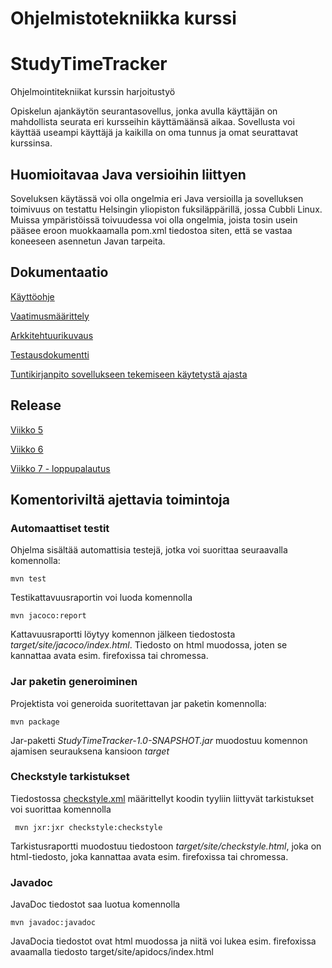 # Ohjelmistotekniikka kurssi

# StudyTimeTracker

Ohjelmointitekniikat kurssin harjoitustyö

Opiskelun ajankäytön seurantasovellus, jonka avulla käyttäjän on mahdollista
seurata eri kursseihin käyttämäänsä aikaa. Sovellusta voi käyttää useampi käyttäjä
ja kaikilla on oma tunnus ja omat seurattavat kurssinsa.

## Huomioitavaa Java versioihin liittyen

Soveluksen käytässä voi olla ongelmia eri Java versioilla ja sovelluksen toimivuus
on testattu Helsingin yliopiston fuksiläppärillä, jossa Cubbli Linux.
Muissa ympäristöissä toivuudessa voi olla ongelmia, joista tosin usein pääsee
eroon muokkaamalla pom.xml tiedostoa siten, että se vastaa koneeseen asennetun
Javan tarpeita.

## Dokumentaatio

[Käyttöohje](https://github.com/nikomn/ot-harjoitustyo/blob/master/dokumentaatio/kayttoohje.md)

[Vaatimusmäärittely](https://github.com/nikomn/ot-harjoitustyo/blob/master/dokumentaatio/vaatimusmaarittelu.md)

[Arkkitehtuurikuvaus](https://github.com/nikomn/ot-harjoitustyo/blob/master/dokumentaatio/arkkitehtuuri.md)

[Testausdokumentti](https://github.com/nikomn/ot-harjoitustyo/blob/master/dokumentaatio/testausdokumentti.md)

[Tuntikirjanpito sovellukseen tekemiseen käytetystä ajasta](https://github.com/nikomn/ot-harjoitustyo/blob/master/dokumentaatio/tuntikirjanpito.md)





## Release

[Viikko 5](https://github.com/nikomn/ot-harjoitustyo/releases/tag/viikko5)

[Viikko 6](https://github.com/nikomn/ot-harjoitustyo/releases/tag/viikko6)

[Viikko 7 - loppupalautus](https://github.com/nikomn/ot-harjoitustyo/releases/tag/viikko7)

## Komentoriviltä ajettavia toimintoja

### Automaattiset testit

Ohjelma sisältää automattisia testejä, jotka voi suorittaa seuraavalla komennolla:

```
mvn test
```

Testikattavuusraportin voi luoda komennolla

```
mvn jacoco:report
```

Kattavuusraportti löytyy komennon jälkeen tiedostosta _target/site/jacoco/index.html_. Tiedosto on html muodossa, joten se kannattaa avata esim. firefoxissa tai chromessa.


### Jar paketin generoiminen

Projektista voi generoida suoritettavan jar paketin komennolla:

```
mvn package
```

Jar-paketti _StudyTimeTracker-1.0-SNAPSHOT.jar_ muodostuu komennon ajamisen seurauksena kansioon _target_

### Checkstyle tarkistukset

Tiedostossa [checkstyle.xml](https://github.com/nikomn/ot-harjoitustyo/blob/master/checkstyle.xml) määrittellyt koodin tyyliin liittyvät tarkistukset voi suorittaa komennolla

```
 mvn jxr:jxr checkstyle:checkstyle
```

Tarkistusraportti muodostuu tiedostoon _target/site/checkstyle.html_, joka on html-tiedosto, joka kannattaa avata esim. firefoxissa tai chromessa.

### Javadoc

JavaDoc tiedostot saa luotua komennolla

```
mvn javadoc:javadoc
```

JavaDocia tiedostot ovat html muodossa ja niitä voi lukea esim. firefoxissa avaamalla tiedosto target/site/apidocs/index.html
